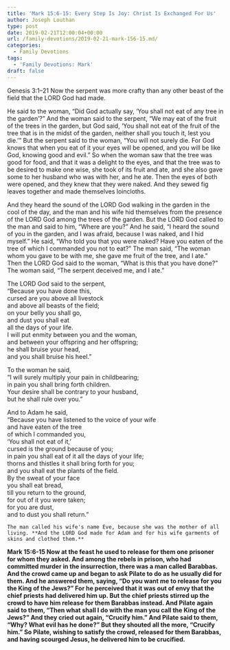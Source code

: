 ```yaml
---
title: 'Mark 15:6-15: Every Step Is Joy: Christ Is Exchanged For Us'
author: Joseph Louthan
type: post
date: 2019-02-21T12:00:04+00:00
url: /family-devotions/2019-02-21-mark-156-15.md/
categories:
  - Family Devotions
tags:
  - 'Family Devotions: Mark'
draft: false
---
```

Genesis 3:1–21 Now the serpent was more crafty than any other beast of the field that the LORD God had made.

He said to the woman, “Did God actually say, ‘You shall not eat of any tree in the garden’?” And the woman said to the serpent, “We may eat of the fruit of the trees in the garden, but God said, ‘You shall not eat of the fruit of the tree that is in the midst of the garden, neither shall you touch it, lest you die.’” But the serpent said to the woman, “You will not surely die. For God knows that when you eat of it your eyes will be opened, and you will be like God, knowing good and evil.” So when the woman saw that the tree was good for food, and that it was a delight to the eyes, and that the tree was to be desired to make one wise, she took of its fruit and ate, and she also gave some to her husband who was with her, and he ate. Then the eyes of both were opened, and they knew that they were naked. And they sewed fig leaves together and made themselves loincloths.

And they heard the sound of the LORD God walking in the garden in the cool of the day, and the man and his wife hid themselves from the presence of the LORD God among the trees of the garden. But the LORD God called to the man and said to him, “Where are you?” And he said, “I heard the sound of you in the garden, and I was afraid, because I was naked, and I hid myself.” He said, “Who told you that you were naked? Have you eaten of the tree of which I commanded you not to eat?” The man said, “The woman whom you gave to be with me, she gave me fruit of the tree, and I ate.” Then the LORD God said to the woman, “What is this that you have done?” The woman said, “The serpent deceived me, and I ate.”

The LORD God said to the serpent,  
	“Because you have done this,  
		cursed are you above all livestock  
		and above all beasts of the field;  
	on your belly you shall go,  
		and dust you shall eat  
		all the days of your life.  
	I will put enmity between you and the woman,  
		and between your offspring and her offspring;  
	he shall bruise your head,  
		and you shall bruise his heel.”
	
To the woman he said,  
  “I will surely multiply your pain in childbearing;  
		in pain you shall bring forth children.  
	Your desire shall be contrary to your husband,  
		but he shall rule over you.”
	
And to Adam he said,  
  “Because you have listened to the voice of your wife  
		and have eaten of the tree  
	of which I commanded you,  
		‘You shall not eat of it,’  
	cursed is the ground because of you;  
		in pain you shall eat of it all the days of your life;  
	thorns and thistles it shall bring forth for you;  
		and you shall eat the plants of the field.  
	By the sweat of your face  
		you shall eat bread,  
	till you return to the ground,  
		for out of it you were taken;  
	for you are dust,  
		and to dust you shall return.”
	
	
	The man called his wife's name Eve, because she was the mother of all living. **And the LORD God made for Adam and for his wife garments of skins and clothed them.**

**Mark 15:6-15 Now at the feast he used to release for them one prisoner for whom they asked. And among the rebels in prison, who had committed murder in the insurrection, there was a man called Barabbas. And the crowd came up and began to ask Pilate to do as he usually did for them. And he answered them, saying, “Do you want me to release for you the King of the Jews?” For he perceived that it was out of envy that the chief priests had delivered him up. But the chief priests stirred up the crowd to have him release for them Barabbas instead. And Pilate again said to them, “Then what shall I do with the man you call the King of the Jews?” And they cried out again, “Crucify him.” And Pilate said to them, “Why? What evil has he done?” But they shouted all the more, “Crucify him.” So Pilate, wishing to satisfy the crowd, released for them Barabbas, and having scourged Jesus, he delivered him to be crucified.**